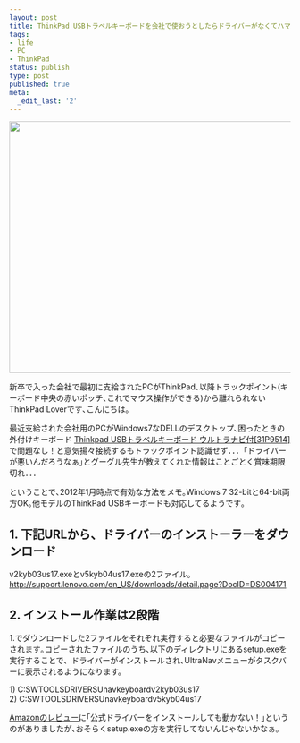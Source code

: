 ```yaml
---
layout: post
title: ThinkPad USBトラベルキーボードを会社で使おうとしたらドライバーがなくてハマったので対策まとめ
tags:
- life
- PC
- ThinkPad
status: publish
type: post
published: true
meta:
  _edit_last: '2'
---
```

<div style="padding-bottom: 0px; margin: 0px; padding-left: 0px; padding-right: 0px; display: inline; float: none; padding-top: 0px" id="scid:51CF81A4-8F44-4a2c-8837-198C090B9994:e7567e61-ac40-4cd4-9cbe-660a0d082445" class="wlWriterEditableSmartContent"><p><a href="http://nightmare.no-blog.jp/nightmare/2009/09/thinkpad_usb_78.html" atomicselection="true"><img style="border-right: 2px; border-top: 2px; border-left: 2px; border-bottom: 2px" height="450" src="http://lh3.ggpht.com/-wH29HMxHihw/T9XPAPyRD9I/AAAAAAAAAJg/ii8ZLI0yZqk/s600/photo12.jpg" width="600"></a></p></div> <p>新卒で入った会社で最初に支給されたPCがThinkPad､以降トラックポイント(キーボード中央の赤いポッチ､これでマウス操作ができる)から離れられないThinkPad Loverです､こんにちは｡</p> <p>最近支給された会社用のPCがWindows7なDELLのデスクトップ､困ったときの外付けキーボード <a href="http://www.amazon.co.jp/Lenovo-ThinkPlus-USB%E3%83%88%E3%83%A9%E3%83%99%E3%83%AB%E3%82%AD%E3%83%BC%E3%83%9C%E3%83%BC%E3%83%89-%E3%82%A6%E3%83%AB%E3%83%88%E3%83%A9%E3%83%8A%E3%83%93%E4%BB%98-31P9514/dp/B0002DOSQW" target="_blank">Thinkpad USBトラベルキーボード ウルトラナビ付[31P9514]</a> で問題なし！と意気揚々接続するもトラックポイント認識せず．．．｢ドライバーが悪いんだろうなぁ｣とグーグル先生が教えてくれた情報はことごとく賞味期限切れ．．．</p> <p>ということで､2012年1月時点で有効な方法をメモ｡Windows 7 32-bitと64-bit両方OK｡他モデルのThinkPad USBキーボードも対応してるようです｡</p> <h2>1. 下記URLから、ドライバーのインストーラーをダウンロード</h2> <p>v2kyb03us17.exeとv5kyb04us17.exeの2ファイル｡<br><a href="http://support.lenovo.com/en_US/downloads/detail.page?DocID=DS004171">http://support.lenovo.com/en_US/downloads/detail.page?DocID=DS004171</a></p> <h2>2. インストール作業は2段階</h2> <p>1.でダウンロードした2ファイルをそれぞれ実行すると必要なファイルがコピーされます｡コピーされたファイルのうち､以下のディレクトリにあるsetup.exeを実行することで、ドライバーがインストールされ､UltraNavメニューがタスクバーに表示されるようになります。</p> <p>1) C:SWTOOLSDRIVERSUnavkeyboardv2kyb03us17<br>2) C:SWTOOLSDRIVERSUnavkeyboardv5kyb04us17</p> <p><a href="http://www.amazon.co.jp/review/R1P7RM1XR39Y3Q/ref=cm_cr_dp_perm?ie=UTF8&amp;ASIN=B0002DOSQW&amp;nodeID=2127209051&amp;tag=&amp;linkCode=" target="_blank">Amazonのレビュー</a>に｢公式ドライバーをインストールしても動かない！｣というのがありましたが､おそらくsetup.exeの方を実行してないんじゃないかなぁ｡</p>
